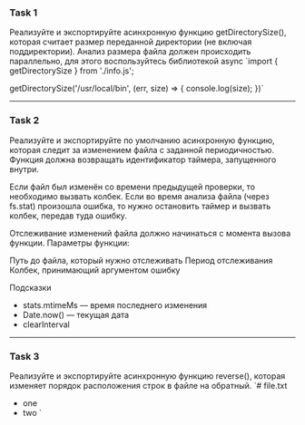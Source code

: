 ### Task 1
   Реализуйте и экспортируйте асинхронную функцию getDirectorySize(), которая считает размер переданной директории (не включая поддиректории). Анализ размера файла должен происходить параллельно, для этого воспользуйтесь библиотекой async
`import { getDirectorySize } from './info.js';
 
getDirectorySize('/usr/local/bin', (err, size) => {
  console.log(size);
})`

____

### Task 2
Реализуйте и экспортируйте по умолчанию асинхронную функцию, которая следит за изменением файла с заданной периодичностью. Функция должна возвращать идентификатор таймера, запущенного внутри.

Если файл был изменён со времени предыдущей проверки, то необходимо вызвать колбек. Если во время анализа файла (через fs.stat) произошла ошибка, то нужно остановить таймер и вызвать колбек, передав туда ошибку.

Отслеживание изменений файла должно начинаться с момента вызова функции. Параметры функции:

Путь до файла, который нужно отслеживать
Период отслеживания
Колбек, принимающий аргументом ошибку

Подсказки
- stats.mtimeMs — время последнего изменения
- Date.now() — текущая дата
- clearInterval

____
### Task 3
Реализуйте и экспортируйте асинхронную функцию reverse(), которая изменяет порядок расположения строк в файле на обратный.
`# file.txt
- one
- two
`

